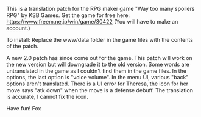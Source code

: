 This is a translation patch for the RPG maker game "Way too many spoilers RPG" by KSB Games.
Get the game for free here: https://www.freem.ne.jp/win/game/30422 (You will have to make an account.)

To install: Replace the www/data folder in the game files with the contents of the patch.

A new 2.0 patch has since come out for the game. This patch will work on the new version but will downgrade it to the old version.
Some words are untranslated in the game as I couldn't find them in the game files. In the options, the last option is "voice volume". In the menu UI, various "back" options aren't translated.
There is a UI error for Theresa, the icon for her move says "atk down" when the move is a defense debuff. The translation is accurate, I cannot fix the icon.

Have fun!
Fox
